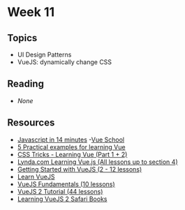 # Week 11

## Topics

- UI Design Patterns
- VueJS: dynamically change CSS

## Reading
- _None_

## Resources

- [Javascript in 14 minutes](https://jgthms.com/javascript-in-14-minutes/)
-[Vue School](https://vue-school.com/)
- [5 Practical examples for learning Vue](https://tutorialzine.com/2016/03/5-practical-examples-for-learning-vue-js)
- [CSS Tricks - Learning Vue (Part 1 + 2)](https://css-tricks.com/guides/vue/)
- [Lynda.com Learning Vue.js (All lessons up to section 4)](https://www.lynda.com/JavaScript-tutorials/Learning-Vue-js/562924-2.html)
- [Getting Started with VueJS (2 - 12 lessons)](https://www.youtube.com/watch?v=nyJSd6V2DRI&list=PL55RiY5tL51p-YU-Uw90qQH419BM4Iz07)
- [Learn VueJS](https://code.tutsplus.com/series/learn-vuejs--cms-1264)
- [VueJS Fundamentals (10 lessons)](https://www.safaribooksonline.com/library/view/learning-vuejs-2/9781786469946/)
- [VueJS 2 Tutorial (44 lessons)](https://www.youtube.com/watch?v=5LYrN_cAJoA&list=PL4cUxeGkcC9gQcYgjhBoeQH7wiAyZNrYa)
- [Learning VueJS 2 Safari Books](https://www.safaribooksonline.com/library/view/learning-vuejs-2/9781786469946/)